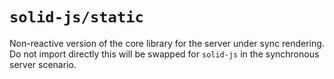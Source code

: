 # `solid-js/static`

Non-reactive version of the core library for the server under sync rendering. Do not import directly this will be swapped for `solid-js` in the synchronous server scenario.